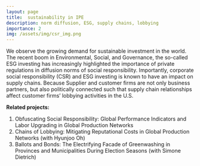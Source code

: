 ```yaml
---
layout: page
title:  sustainability in IPE
description: norm diffusion, ESG, supply chains, lobbying
importance: 2
img: /assets/img/csr_img.png
---
```



We observe the growing demand for sustainable investment in the world. The recent boom in Environmental, Social, and Governance, the so-called ESG investing has increasingly highlighted the importance of private regulations in diffusion norms of social responsibility. Importantly, corporate social responsibility (CSR) and ESG investing is known to have an impact on supply chains. Because Supplier and customer firms are not only business partners, but also politically connected such that supply chain relationships affect customer firms’ lobbying activities in the U.S.  

**Related projects:**

 1. Obfuscating Social Responsibility: Global Performance Indicators and Labor Upgrading in Global Production Networks  
 2. Chains of Lobbying: Mitigating Reputational Costs in Global Production Networks (with Hyunjoo Oh)
 3. Ballots and Bonds: The Electrifying Facade of Greenwashing in Provinces and Municipalities During Election Seasons (with Simone Dietrich)
